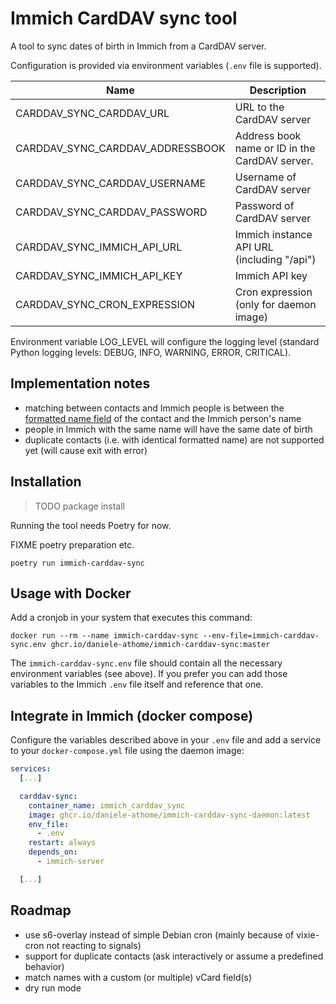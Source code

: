 Immich CardDAV sync tool
========================

A tool to sync dates of birth in Immich from a CardDAV server.

Configuration is provided via environment variables (`.env` file is supported).

| Name                             | Description                                    |
|----------------------------------|------------------------------------------------|
| CARDDAV_SYNC_CARDDAV_URL         | URL to the CardDAV server                      |
| CARDDAV_SYNC_CARDDAV_ADDRESSBOOK | Address book name or ID in the CardDAV server. |
| CARDDAV_SYNC_CARDDAV_USERNAME    | Username of CardDAV server                     |
| CARDDAV_SYNC_CARDDAV_PASSWORD    | Password of CardDAV server                     |
| CARDDAV_SYNC_IMMICH_API_URL      | Immich instance API URL (including "/api")     |
| CARDDAV_SYNC_IMMICH_API_KEY      | Immich API key                                 |
| CARDDAV_SYNC_CRON_EXPRESSION     | Cron expression (only for daemon image)        |

Environment variable LOG_LEVEL will configure the logging level (standard Python logging levels: DEBUG, INFO, WARNING,
ERROR, CRITICAL).

## Implementation notes

* matching between contacts and Immich people is between
  the [formatted name field](https://datatracker.ietf.org/doc/html/rfc6350#section-6.2.1) of the contact and the Immich
  person's name
* people in Immich with the same name will have the same date of birth
* duplicate contacts (i.e. with identical formatted name) are not supported yet (will cause exit with error)

## Installation

> TODO package install

Running the tool needs Poetry for now.

FIXME poetry preparation etc.

```shell
poetry run immich-carddav-sync
```

## Usage with Docker

Add a cronjob in your system that executes this command:

```shell
docker run --rm --name immich-carddav-sync --env-file=immich-carddav-sync.env ghcr.io/daniele-athome/immich-carddav-sync:master
```

The `immich-carddav-sync.env` file should contain all the necessary environment variables (see above). If you prefer you
can add those variables to the Immich `.env` file itself and reference that one.

## Integrate in Immich (docker compose)

Configure the variables described above in your `.env` file and add a service to your `docker-compose.yml` file using
the daemon image:

```yaml
services:
  [...]

  carddav-sync:
    container_name: immich_carddav_sync
    image: ghcr.io/daniele-athome/immich-carddav-sync-daemon:latest
    env_file:
      - .env
    restart: always
    depends_on:
      - immich-server

  [...]
```

## Roadmap

* use s6-overlay instead of simple Debian cron (mainly because of vixie-cron not reacting to signals)
* support for duplicate contacts (ask interactively or assume a predefined behavior)
* match names with a custom (or multiple) vCard field(s)
* dry run mode
